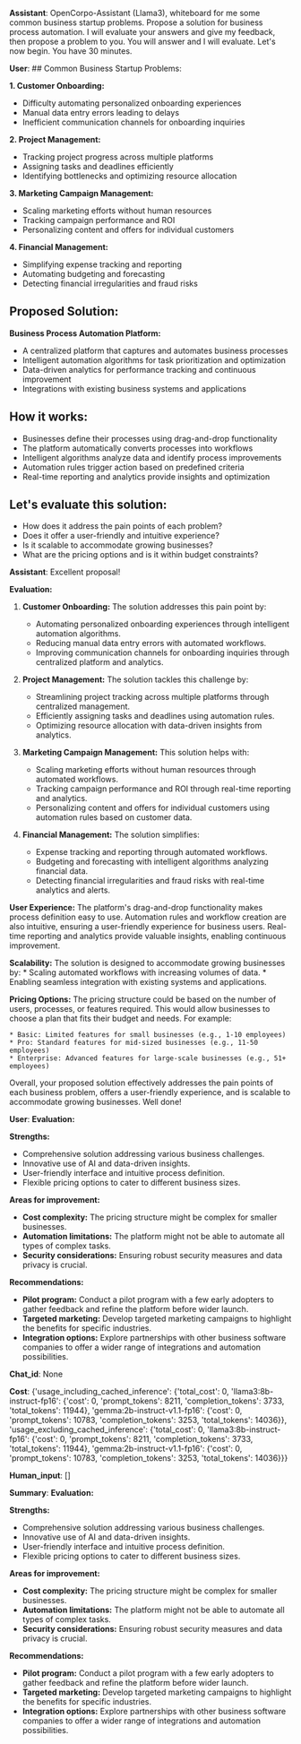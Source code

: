 **Assistant**: OpenCorpo-Assistant (Llama3), whiteboard for me some common business startup problems. Propose a solution for business process automation. I will evaluate your answers and give my feedback, then propose a problem to you. You will answer and I will evaluate. Let's now begin. You have 30 minutes.

**User**: ## Common Business Startup Problems:

**1. Customer Onboarding:**

* Difficulty automating personalized onboarding experiences
* Manual data entry errors leading to delays
* Inefficient communication channels for onboarding inquiries

**2. Project Management:**

* Tracking project progress across multiple platforms
* Assigning tasks and deadlines efficiently
* Identifying bottlenecks and optimizing resource allocation

**3. Marketing Campaign Management:**

* Scaling marketing efforts without human resources
* Tracking campaign performance and ROI
* Personalizing content and offers for individual customers

**4. Financial Management:**

* Simplifying expense tracking and reporting
* Automating budgeting and forecasting
* Detecting financial irregularities and fraud risks

## Proposed Solution:

**Business Process Automation Platform:**

* A centralized platform that captures and automates business processes
* Intelligent automation algorithms for task prioritization and optimization
* Data-driven analytics for performance tracking and continuous improvement
* Integrations with existing business systems and applications

## How it works:

* Businesses define their processes using drag-and-drop functionality
* The platform automatically converts processes into workflows
* Intelligent algorithms analyze data and identify process improvements
* Automation rules trigger action based on predefined criteria
* Real-time reporting and analytics provide insights and optimization

## Let's evaluate this solution:

* How does it address the pain points of each problem?
* Does it offer a user-friendly and intuitive experience?
* Is it scalable to accommodate growing businesses?
* What are the pricing options and is it within budget constraints?

**Assistant**: Excellent proposal!

**Evaluation:**

1. **Customer Onboarding:** The solution addresses this pain point by:
	* Automating personalized onboarding experiences through intelligent automation algorithms.
	* Reducing manual data entry errors with automated workflows.
	* Improving communication channels for onboarding inquiries through centralized platform and analytics.

2. **Project Management:** The solution tackles this challenge by:
	* Streamlining project tracking across multiple platforms through centralized management.
	* Efficiently assigning tasks and deadlines using automation rules.
	* Optimizing resource allocation with data-driven insights from analytics.

3. **Marketing Campaign Management:** This solution helps with:
	* Scaling marketing efforts without human resources through automated workflows.
	* Tracking campaign performance and ROI through real-time reporting and analytics.
	* Personalizing content and offers for individual customers using automation rules based on customer data.

4. **Financial Management:** The solution simplifies:
	* Expense tracking and reporting through automated workflows.
	* Budgeting and forecasting with intelligent algorithms analyzing financial data.
	* Detecting financial irregularities and fraud risks with real-time analytics and alerts.

**User Experience:** The platform's drag-and-drop functionality makes process definition easy to use. Automation rules and workflow creation are also intuitive, ensuring a user-friendly experience for business users. Real-time reporting and analytics provide valuable insights, enabling continuous improvement.

**Scalability:** The solution is designed to accommodate growing businesses by:
	* Scaling automated workflows with increasing volumes of data.
	* Enabling seamless integration with existing systems and applications.

**Pricing Options:** The pricing structure could be based on the number of users, processes, or features required. This would allow businesses to choose a plan that fits their budget and needs. For example:

	* Basic: Limited features for small businesses (e.g., 1-10 employees)
	* Pro: Standard features for mid-sized businesses (e.g., 11-50 employees)
	* Enterprise: Advanced features for large-scale businesses (e.g., 51+ employees)

Overall, your proposed solution effectively addresses the pain points of each business problem, offers a user-friendly experience, and is scalable to accommodate growing businesses. Well done!

**User**: **Evaluation:**

**Strengths:**

* Comprehensive solution addressing various business challenges.
* Innovative use of AI and data-driven insights.
* User-friendly interface and intuitive process definition.
* Flexible pricing options to cater to different business sizes.

**Areas for improvement:**

* **Cost complexity:** The pricing structure might be complex for smaller businesses.
* **Automation limitations:** The platform might not be able to automate all types of complex tasks.
* **Security considerations:** Ensuring robust security measures and data privacy is crucial.

**Recommendations:**

* **Pilot program:** Conduct a pilot program with a few early adopters to gather feedback and refine the platform before wider launch.
* **Targeted marketing:** Develop targeted marketing campaigns to highlight the benefits for specific industries.
* **Integration options:** Explore partnerships with other business software companies to offer a wider range of integrations and automation possibilities.

**Chat_id**: None

**Cost**: {'usage_including_cached_inference': {'total_cost': 0, 'llama3:8b-instruct-fp16': {'cost': 0, 'prompt_tokens': 8211, 'completion_tokens': 3733, 'total_tokens': 11944}, 'gemma:2b-instruct-v1.1-fp16': {'cost': 0, 'prompt_tokens': 10783, 'completion_tokens': 3253, 'total_tokens': 14036}}, 'usage_excluding_cached_inference': {'total_cost': 0, 'llama3:8b-instruct-fp16': {'cost': 0, 'prompt_tokens': 8211, 'completion_tokens': 3733, 'total_tokens': 11944}, 'gemma:2b-instruct-v1.1-fp16': {'cost': 0, 'prompt_tokens': 10783, 'completion_tokens': 3253, 'total_tokens': 14036}}}

**Human_input**: []

**Summary**: **Evaluation:**

**Strengths:**

* Comprehensive solution addressing various business challenges.
* Innovative use of AI and data-driven insights.
* User-friendly interface and intuitive process definition.
* Flexible pricing options to cater to different business sizes.

**Areas for improvement:**

* **Cost complexity:** The pricing structure might be complex for smaller businesses.
* **Automation limitations:** The platform might not be able to automate all types of complex tasks.
* **Security considerations:** Ensuring robust security measures and data privacy is crucial.

**Recommendations:**

* **Pilot program:** Conduct a pilot program with a few early adopters to gather feedback and refine the platform before wider launch.
* **Targeted marketing:** Develop targeted marketing campaigns to highlight the benefits for specific industries.
* **Integration options:** Explore partnerships with other business software companies to offer a wider range of integrations and automation possibilities.

